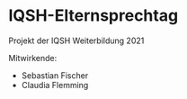 # IQSH-Elternsprechtag

Projekt der IQSH Weiterbildung 2021

Mitwirkende:
  * Sebastian Fischer
  * Claudia Flemming